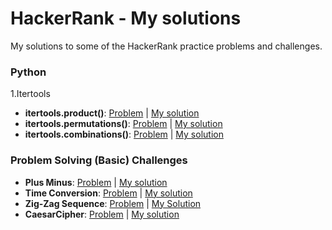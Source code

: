 # HackerRank - My solutions
My solutions to some of the HackerRank practice problems and challenges.

### Python
1.Itertools
+ **itertools.product()**: [Problem](https://www.hackerrank.com/challenges/itertools-product/problem) | [My solution](../main/python/itertools-product.py)
+ **itertools.permutations()**: [Problem](https://www.hackerrank.com/challenges/itertools-permutations/problem) | [My solution](../main/python/itertools-permutations.py)
+ **itertools.combinations()**: [Problem](https://www.hackerrank.com/challenges/itertools-combinations/problem) | [My solution](../main/python/itertools-combinations.py)


### Problem Solving (Basic) Challenges
+ **Plus Minus**: [Problem](https://www.hackerrank.com/challenges/one-week-preparation-kit-plus-minus/problem) | [My solution](../main/PlusMinus.py)
+ **Time Conversion**: [Problem](https://www.hackerrank.com/challenges/one-week-preparation-kit-time-conversion/problem) | [My solution](../main/TimeConversion.py)
+ **Zig-Zag Sequence**: [Problem](https://www.hackerrank.com/challenges/one-week-preparation-kit-zig-zag-sequence/problem) | [My Solution](../main/ZigZagSequence.py)
+ **CaesarCipher**: [Problem](https://www.hackerrank.com/challenges/one-week-preparation-kit-caesar-cipher-1/problem) | [My solution](../main/CaesarCipher.py)
